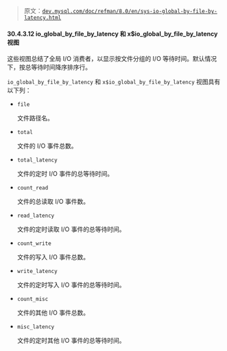 > 原文：[`dev.mysql.com/doc/refman/8.0/en/sys-io-global-by-file-by-latency.html`](https://dev.mysql.com/doc/refman/8.0/en/sys-io-global-by-file-by-latency.html)

#### 30.4.3.12 io_global_by_file_by_latency 和 x$io_global_by_file_by_latency 视图

这些视图总结了全局 I/O 消费者，以显示按文件分组的 I/O 等待时间。默认情况下，按总等待时间降序排序行。

`io_global_by_file_by_latency` 和 `x$io_global_by_file_by_latency` 视图具有以下列：

+   `file`

    文件路径名。

+   `total`

    文件的 I/O 事件总数。

+   `total_latency`

    文件的定时 I/O 事件的总等待时间。

+   `count_read`

    文件的总读取 I/O 事件数。

+   `read_latency`

    文件的定时读取 I/O 事件的总等待时间。

+   `count_write`

    文件的写入 I/O 事件总数。

+   `write_latency`

    文件的定时写入 I/O 事件的总等待时间。

+   `count_misc`

    文件的其他 I/O 事件总数。

+   `misc_latency`

    文件的定时其他 I/O 事件的总等待时间。
